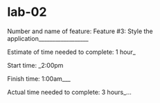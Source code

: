 # lab-02
Number and name of feature: Feature #3: Style the application__________________

Estimate of time needed to complete: 1 hour_

Start time: _2:00pm

Finish time: 1:00am___

Actual time needed to complete: 3 hours_...